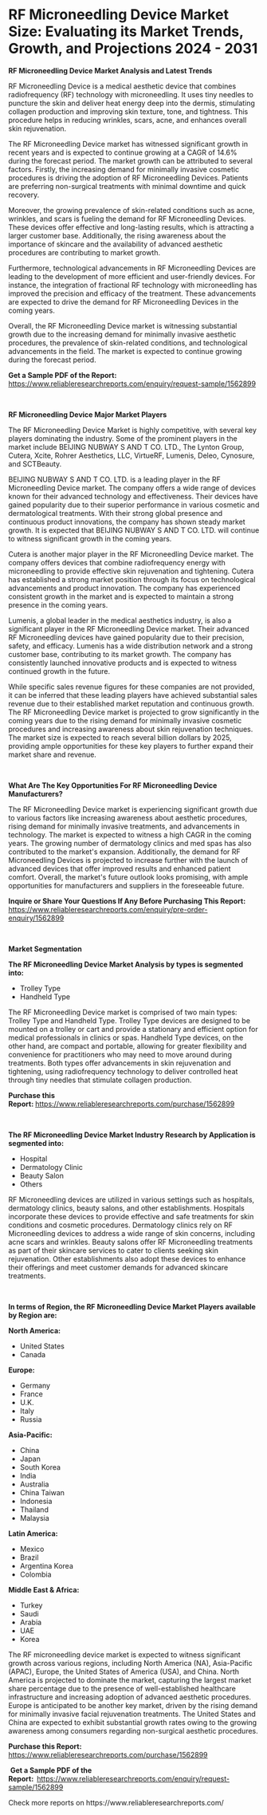 <p><h1>RF Microneedling Device Market Size: Evaluating its Market Trends, Growth, and Projections 2024 - 2031</h1></p><p><strong>RF Microneedling Device Market Analysis and Latest Trends</strong></p>
<p><p>RF Microneedling Device is a medical aesthetic device that combines radiofrequency (RF) technology with microneedling. It uses tiny needles to puncture the skin and deliver heat energy deep into the dermis, stimulating collagen production and improving skin texture, tone, and tightness. This procedure helps in reducing wrinkles, scars, acne, and enhances overall skin rejuvenation.</p><p>The RF Microneedling Device market has witnessed significant growth in recent years and is expected to continue growing at a CAGR of 14.6% during the forecast period. The market growth can be attributed to several factors. Firstly, the increasing demand for minimally invasive cosmetic procedures is driving the adoption of RF Microneedling Devices. Patients are preferring non-surgical treatments with minimal downtime and quick recovery.</p><p>Moreover, the growing prevalence of skin-related conditions such as acne, wrinkles, and scars is fueling the demand for RF Microneedling Devices. These devices offer effective and long-lasting results, which is attracting a larger customer base. Additionally, the rising awareness about the importance of skincare and the availability of advanced aesthetic procedures are contributing to market growth.</p><p>Furthermore, technological advancements in RF Microneedling Devices are leading to the development of more efficient and user-friendly devices. For instance, the integration of fractional RF technology with microneedling has improved the precision and efficacy of the treatment. These advancements are expected to drive the demand for RF Microneedling Devices in the coming years.</p><p>Overall, the RF Microneedling Device market is witnessing substantial growth due to the increasing demand for minimally invasive aesthetic procedures, the prevalence of skin-related conditions, and technological advancements in the field. The market is expected to continue growing during the forecast period.</p></p>
<p><strong>Get a Sample PDF of the Report:&nbsp;</strong> <a href="https://www.reliableresearchreports.com/enquiry/request-sample/1562899">https://www.reliableresearchreports.com/enquiry/request-sample/1562899</a></p>
<p>&nbsp;</p>
<p><strong>RF Microneedling Device Major Market Players</strong></p>
<p><p>The RF Microneedling Device Market is highly competitive, with several key players dominating the industry. Some of the prominent players in the market include BEIJING NUBWAY S AND T CO. LTD., The Lynton Group, Cutera, Xcite, Rohrer Aesthetics, LLC, VirtueRF, Lumenis, Deleo, Cynosure, and SCTBeauty.</p><p>BEIJING NUBWAY S AND T CO. LTD. is a leading player in the RF Microneedling Device market. The company offers a wide range of devices known for their advanced technology and effectiveness. Their devices have gained popularity due to their superior performance in various cosmetic and dermatological treatments. With their strong global presence and continuous product innovations, the company has shown steady market growth. It is expected that BEIJING NUBWAY S AND T CO. LTD. will continue to witness significant growth in the coming years.</p><p>Cutera is another major player in the RF Microneedling Device market. The company offers devices that combine radiofrequency energy with microneedling to provide effective skin rejuvenation and tightening. Cutera has established a strong market position through its focus on technological advancements and product innovation. The company has experienced consistent growth in the market and is expected to maintain a strong presence in the coming years.</p><p>Lumenis, a global leader in the medical aesthetics industry, is also a significant player in the RF Microneedling Device market. Their advanced RF Microneedling devices have gained popularity due to their precision, safety, and efficacy. Lumenis has a wide distribution network and a strong customer base, contributing to its market growth. The company has consistently launched innovative products and is expected to witness continued growth in the future.</p><p>While specific sales revenue figures for these companies are not provided, it can be inferred that these leading players have achieved substantial sales revenue due to their established market reputation and continuous growth. The RF Microneedling Device market is projected to grow significantly in the coming years due to the rising demand for minimally invasive cosmetic procedures and increasing awareness about skin rejuvenation techniques. The market size is expected to reach several billion dollars by 2025, providing ample opportunities for these key players to further expand their market share and revenue.</p></p>
<p>&nbsp;</p>
<p><strong>What Are The Key Opportunities For RF Microneedling Device Manufacturers?</strong></p>
<p><p>The RF Microneedling Device market is experiencing significant growth due to various factors like increasing awareness about aesthetic procedures, rising demand for minimally invasive treatments, and advancements in technology. The market is expected to witness a high CAGR in the coming years. The growing number of dermatology clinics and med spas has also contributed to the market's expansion. Additionally, the demand for RF Microneedling Devices is projected to increase further with the launch of advanced devices that offer improved results and enhanced patient comfort. Overall, the market's future outlook looks promising, with ample opportunities for manufacturers and suppliers in the foreseeable future.</p></p>
<p><strong>Inquire or Share Your Questions If Any Before Purchasing This Report:</strong> <a href="https://www.reliableresearchreports.com/enquiry/pre-order-enquiry/1562899">https://www.reliableresearchreports.com/enquiry/pre-order-enquiry/1562899</a></p>
<p>&nbsp;</p>
<p><strong>Market Segmentation</strong></p>
<p><strong>The RF Microneedling Device Market Analysis by types is segmented into:</strong></p>
<p><ul><li>Trolley Type</li><li>Handheld Type</li></ul></p>
<p><p>The RF Microneedling Device market is comprised of two main types: Trolley Type and Handheld Type. Trolley Type devices are designed to be mounted on a trolley or cart and provide a stationary and efficient option for medical professionals in clinics or spas. Handheld Type devices, on the other hand, are compact and portable, allowing for greater flexibility and convenience for practitioners who may need to move around during treatments. Both types offer advancements in skin rejuvenation and tightening, using radiofrequency technology to deliver controlled heat through tiny needles that stimulate collagen production.</p></p>
<p><strong>Purchase this Report:&nbsp;</strong><a href="https://www.reliableresearchreports.com/purchase/1562899">https://www.reliableresearchreports.com/purchase/1562899</a></p>
<p>&nbsp;</p>
<p><strong>The RF Microneedling Device Market Industry Research by Application is segmented into:</strong></p>
<p><ul><li>Hospital</li><li>Dermatology Clinic</li><li>Beauty Salon</li><li>Others</li></ul></p>
<p><p>RF Microneedling devices are utilized in various settings such as hospitals, dermatology clinics, beauty salons, and other establishments. Hospitals incorporate these devices to provide effective and safe treatments for skin conditions and cosmetic procedures. Dermatology clinics rely on RF Microneedling devices to address a wide range of skin concerns, including acne scars and wrinkles. Beauty salons offer RF Microneedling treatments as part of their skincare services to cater to clients seeking skin rejuvenation. Other establishments also adopt these devices to enhance their offerings and meet customer demands for advanced skincare treatments.</p></p>
<p>&nbsp;</p>
<p><strong>In terms of Region, the RF Microneedling Device Market Players available by Region are:</strong></p>
<p>
    <p> <strong> North America: </strong>
        <ul>
            <li>United States</li>
            <li>Canada</li>
        </ul>
        </p> 
    <p> <strong> Europe: </strong>
        <ul>
            <li>Germany</li>
            <li>France</li>
            <li>U.K.</li>
            <li>Italy</li>
            <li>Russia</li>
        </ul>
        </p> 
    <p> <strong> Asia-Pacific: </strong>
        <ul>
            <li>China</li>
            <li>Japan</li>
            <li>South Korea</li>
            <li>India</li>
            <li>Australia</li>
            <li>China Taiwan</li>
            <li>Indonesia</li>
            <li>Thailand</li>
            <li>Malaysia</li>
        </ul>
        </p> 
    <p> <strong> Latin America: </strong>
        <ul>
            <li>Mexico</li>
            <li>Brazil</li>
            <li>Argentina Korea</li>
            <li>Colombia</li>
        </ul>
        </p> 
    <p> <strong> Middle East & Africa: </strong>
        <ul>
            <li>Turkey</li>
            <li>Saudi</li>
            <li>Arabia</li>
            <li>UAE</li>
            <li>Korea</li>
        </ul>
    </p>
    </p>
<p><p>The RF microneedling device market is expected to witness significant growth across various regions, including North America (NA), Asia-Pacific (APAC), Europe, the United States of America (USA), and China. North America is projected to dominate the market, capturing the largest market share percentage due to the presence of well-established healthcare infrastructure and increasing adoption of advanced aesthetic procedures. Europe is anticipated to be another key market, driven by the rising demand for minimally invasive facial rejuvenation treatments. The United States and China are expected to exhibit substantial growth rates owing to the growing awareness among consumers regarding non-surgical aesthetic procedures.</p></p>
<p><strong>Purchase this Report: </strong><a href="https://www.reliableresearchreports.com/purchase/1562899">https://www.reliableresearchreports.com/purchase/1562899</a></p>
<p>&nbsp;<strong>Get a Sample PDF of the Report:&nbsp;&nbsp;</strong><a href="https://www.reliableresearchreports.com/enquiry/request-sample/1562899">https://www.reliableresearchreports.com/enquiry/request-sample/1562899</a></p>
<p><strong></strong></p>
<p>Check more reports on https://www.reliableresearchreports.com/</p>